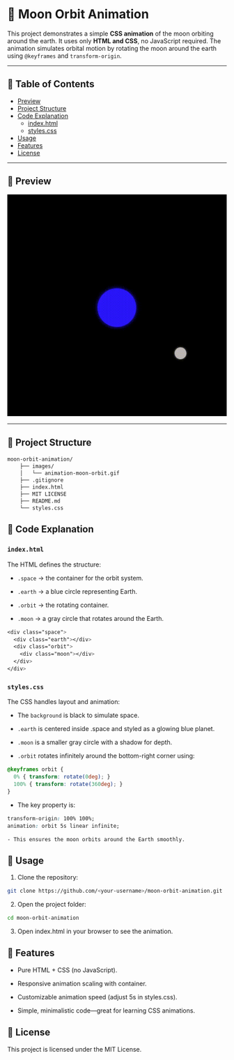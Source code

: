 # 🌙 Moon Orbit Animation

This project demonstrates a simple **CSS animation** of the moon orbiting around the earth. It uses only **HTML and CSS**, no JavaScript required. The animation simulates orbital motion by rotating the moon around the earth using `@keyframes` and `transform-origin`.

---

## 📌 Table of Contents
- [Preview](#-preview)
- [Project Structure](#-project-structure)
- [Code Explanation](#-code-explanation)
  - [index.html](#indexhtml)
  - [styles.css](#stylescss)
- [Usage](#-usage)
- [Features](#-features)
- [License](#-license)

---

## 📸 Preview

![Moon Orbit Animation](images/animation-moon-orbit.gif)

---

## 📂 Project Structure

```plaintext
moon-orbit-animation/
    ├── images/
    │   └── animation-moon-orbit.gif
    ├── .gitignore
    ├── index.html
    ├── MIT LICENSE
    ├── README.md
    └── styles.css
```

## 📝 Code Explanation
### `index.html`
The HTML defines the structure:

- `.space` → the container for the orbit system.

- `.earth` → a blue circle representing Earth.

- `.orbit` → the rotating container.

- `.moon` → a gray circle that rotates around the Earth.

```css
<div class="space">
  <div class="earth"></div>
  <div class="orbit">
    <div class="moon"></div>
  </div>
</div>
```

### `styles.css`
The CSS handles layout and animation:

- The `background` is black to simulate space.

- `.earth` is centered inside .space and styled as a glowing blue planet.

- `.moon` is a smaller gray circle with a shadow for depth.

- `.orbit` rotates infinitely around the bottom-right corner using:

```css
@keyframes orbit {
  0% { transform: rotate(0deg); }
  100% { transform: rotate(360deg); }
}
```

- The key property is:
```css
transform-origin: 100% 100%;
animation: orbit 5s linear infinite;
```
    - This ensures the moon orbits around the Earth smoothly.

## 🚀 Usage
1. Clone the repository:
```bash
git clone https://github.com/<your-username>/moon-orbit-animation.git
```

2. Open the project folder:
```bash
cd moon-orbit-animation
```

3. Open index.html in your browser to see the animation.

## 🎨 Features
- Pure HTML + CSS (no JavaScript).

- Responsive animation scaling with container.

- Customizable animation speed (adjust 5s in styles.css).

- Simple, minimalistic code—great for learning CSS animations.

## 📜 License
This project is licensed under the MIT License.
